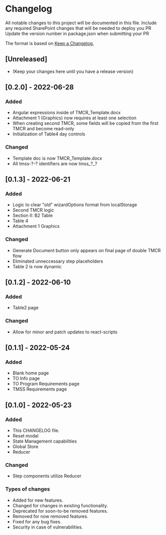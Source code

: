 # Changelog
All notable changes to this project will be documented in this file.
Include any required SharePoint changes that will be needed to deploy you PR
Update the version number in package.json when submitting your PR

The format is based on [Keep a Changelog](https://keepachangelog.com/en/1.0.0/),

## [Unreleased]
- (Keep your changes here until you have a release version)

## [0.2.0] - 2022-06-28
### Added
- Angular expressions inside of TMCR_Template.docx
- Attachment 1 (Graphics) now requires at least one selection
- When creating second TMCR, some fields will be copied from the first TMCR and become read-only
- Initialization of Table4 day controls

### Changed
- Template doc is now TMCR_Template.docx
- All tmss-?-? identifiers are now tmss_?_?

## [0.1.3] - 2022-06-21
### Added
- Logic to clear "old" wizardOptions format from localStorage
- Second TMCR logic
- Section II: B2 Table
- Table 4
- Attachment 1 Graphics

### Changed
- Generate Document button only appears on final page of double TMCR flow
- Eliminated unneccessary step placeholders
- Table 2 is now dynamic

## [0.1.2] - 2022-06-10
### Added
- Table2 page

### Changed
- Allow for minor and patch updates to react-scripts

## [0.1.1] - 2022-05-24
### Added
- Blank home page
- TO Info page
- TO Program Requirements page
- TMSS Requirements page

## [0.1.0] - 2022-05-23
### Added
- This CHANGELOG file.
- Reset modal
- State Management capabilities
 - Global Store
 - Reducer

### Changed
- Step components utilize Reducer


### Types of changes
- Added for new features.
- Changed for changes in existing functionality.
- Deprecated for soon-to-be removed features.
- Removed for now removed features.
- Fixed for any bug fixes.
- Security in case of vulnerabilities.
